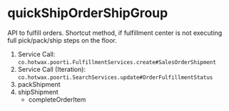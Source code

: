 # quickShipOrderShipGroup

API to fulfill orders. 
Shortcut method, if fulfillment center is not executing full pick/pack/ship steps on the floor. 

1. Service Call: `co.hotwax.poorti.FulfillmentServices.create#SalesOrderShipment`
2. Service Call (Iteration): `co.hotwax.poorti.SearchServices.update#OrderFulfillmentStatus`
3. packShipment
4. shipShipment
    - completeOrderItem
